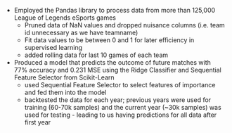 - Employed the Pandas library to process data from more than 125,000 League of Legends eSports games
  - Pruned data of NaN values and dropped nuisance columns (i.e. team id unnecessary as we have teamname)
  - Fit data values to be between 0 and 1 for later efficiency in supervised learning
  - added rolling data for last 10 games of each team
- Produced a model that predicts the outcome of future matches with 77% accuracy and 0.231 MSE using the Ridge Classifier and Sequential Feature Selector from Scikit-Learn
  - used Sequential Feature Selector to select features of importance and fed them into the model
  - backtested the data for each year; previous years were used for training (60-70k samples) and the current year (~30k samples) was used for testing - leading to us having predictions for all data after first year
